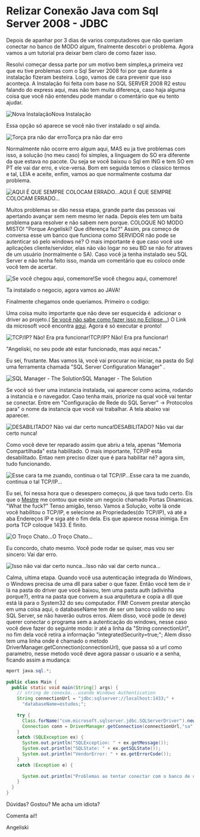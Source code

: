 # Relizar Conexão Java com Sql Server 2008 - JDBC

Depois de apanhar por 3 dias de varios computadores que não queriam conectar no banco de MODO algum, finalmente descobri o problema. Agora vamos a um tutorial pra deixar bem claro de como fazer isso.

Resolvi começar dessa parte por um motivo bem simples,a primeira vez que eu tive problemas com o Sql Server 2008 foi por que durante a instalação fizeram besteira. Logo, vamos de cara prevenir que isso aconteça. A Instalação foi feita com base no SQL SERVER 2008 R2 estou falando do express aqui, mas não tem muita diferença, caso haja alguma coisa que você não entendeu pode mandar o comentário que eu tento ajudar.

![Nova Instalação](https://cdn.hashnode.com/res/hashnode/image/upload/v1660445932722/YX-yP9TiQ.jpeg)Nova Instalação

Essa opção só aparece se você não tiver instalado o sql ainda.

![Torça pra não dar erro](https://cdn.hashnode.com/res/hashnode/image/upload/v1660445934190/KB1HhkuUC.jpeg)Torça pra não dar erro

Normalmente não ocorre erro algum aqui, MAS eu ja tive problemas com isso, a solução (no meu caso) foi simples, a linguagem do SO era diferente da que estava no pacote. Ou seja se você baixou o Sql em ING e tem SO em PT ele vai dar erro, e vice-versa. Bom em seguida temos o classico termos e tal, LEIA e aceite, enfim, vamos ao que normalmente costuma dar problema.

![AQUI É QUE SEMPRE COLOCAM ERRADO...](https://cdn.hashnode.com/res/hashnode/image/upload/v1660445935744/0lJKA7jHZ.jpeg)AQUI É QUE SEMPRE COLOCAM ERRADO...

Muitos problemas se dão nessa etapa, grande parte das pessoas vai apertando avançar sem nem mesmo ler nada. Depois eles tem um baita problema para resolver e não sabem nem porque. COLOQUE NO MODO MISTO! "Porque Angeliski? Que diferença faz?" Assim, pra começo de conversa esse um banco que funciona como SERVIDOR não pode se autenticar só pelo windows né? O mais importante é que caso você use aplicações cliente/servidor, elas não vão logar no seu BD se não for atraves de um usuário (normalmente o SA). Caso você ja tenha instalado seu SQL Server e não tenha feito isso, manda um comentário que eu coloco onde você tem de acertar.

![Se você chegou aqui, comemore!](https://cdn.hashnode.com/res/hashnode/image/upload/v1660445937228/_o4kbRdtU.jpeg)Se você chegou aqui, comemore!

Ta instalado o negocio, agora vamos ao JAVA!

Finalmente chegamos onde queriamos. Primeiro o codigo:

Uma coisa muito importante que não deve ser esquecida é  adicionar o driver ao projeto.( [Se você não sabe como fazer isso no Eclipse...](http://www.wikihow.com/Add-JARs-to-Project-Build-Paths-in-Eclipse-%28Java%29)) O Link da microsoft você encontra [aqui](https://mvnrepository.com/artifact/com.microsoft.sqlserver/sqljdbc4/4.0). Agora é só executar e pronto!

![TCP/IP? Não! Era pra funcionar!](https://cdn.hashnode.com/res/hashnode/image/upload/v1660445938788/C7x2QIR_2.jpeg)TCP/IP? Não! Era pra funcionar!

"Angeliski, no seu pode até estar funcionado, mas aqui necas."

Eu sei, frustante. Mas vamos lá, você vai procurar no iniciar, na pasta do Sql uma ferramenta chamada "SQL Server Configuration Manager" .

![SQL Manager - The Solution](https://cdn.hashnode.com/res/hashnode/image/upload/v1660445940145/n_1fVxxm5.jpeg)SQL Manager - The Solution

Se você só tiver uma instancia instalada, vai aparecer como acima, rodando a instancia e o navegador. Caso tenha mais, priorize na qual você vai tentar se conectar. Entre em "Configuração de Rede do SQL Server" -> Protocolos para" o nome da instancia que você vai trabalhar. A tela abaixo vai aparecer.

![DESABILITADO? Não vai dar certo nunca!](https://cdn.hashnode.com/res/hashnode/image/upload/v1660445941795/qy2Nj-tPa.jpeg)DESABILITADO? Não vai dar certo nunca!

Como você deve ter reparado assim que abriu a tela, apenas "Memoria Compartilhada" esta habilitado. O mais importante, TCP/IP esta desabilitado. Entao nem preciso dizer que é para habilitar né? agora sim, tudo funcionando.

![Esse cara ta me zuando, continua o tal TCP/IP...](https://cdn.hashnode.com/res/hashnode/image/upload/v1660445942893/DMi1-SHQa.jpeg)Esse cara ta me zuando, continua o tal TCP/IP...

Eu sei, foi nessa hora que o desespero começou, já que tava tudo certo. Eis que o [Mestre](http://www.google.com.br/) me contou que existe um negocio chamado Portas Dinamicas. "What the fuck?" Tenso amigão, tenso. Vamos a Solução, volte lá onde você habilitou o TCP/IP, e selecione as Propriedades(do TCP/IP), vá até a aba Endereços IP e siga até o fim dela. Eis que aparece nossa inimiga. Em porta TCP coloque 1433. É finito.

![O Troço Chato...](https://cdn.hashnode.com/res/hashnode/image/upload/v1660445944320/wrnWuH3_ZP.jpeg)O Troço Chato...

Eu concordo, chato mesmo. Você pode rodar se quiser, mas vou ser sincero: Vai dar erro.

![Isso não vai dar certo nunca...](https://cdn.hashnode.com/res/hashnode/image/upload/v1660445945817/HVSxInM2K.jpeg)Isso não vai dar certo nunca...

Calma, ultima etapa. Quando você usa autenticação integrada do Windows, o Windows precisa de uma dll para saber o que fazer. Então você tem de ir lá na pasta do driver que você baixou, tem uma pasta auth (adivinha porque?), entra na pasta que convem a sua arquitetura e copia a dll que está lá para o System32 do seu computador. FIM! Convem prestar atenção em uma coisa aqui, o databaseName tem de ser um banco valido no seu SQL Server, se não haverão outros erros. Alem disso, você pode (e deve) querer conectar o programa sem a autenticação do windows, nesse caso você deve fazer do seguinte modo: ir até a linha da "String connectionUrl", no fim dela você retira a informação "integratedSecurity=true;"; Alem disso tem uma linha onde é chamado o metodo DriverManager.getConnection(connectionUrl), que passa só a url como parametro, nesse metodo você deve agora passar o usuario e a senha, ficando assim a mudança:


```java
mport java.sql.*;
 
public class Main {
  public static void main(String[] args) {
    // string de conexão...usando Windows Authentication
    String connectionUrl = "jdbc:sqlserver://localhost:1433;" +
      "databaseName=estudos;";
 
    try {
      Class.forName("com.microsoft.sqlserver.jdbc.SQLServerDriver").newInstance();
      Connection conn = DriverManager.getConnection(connectionUrl,"sa","1234");      System.out.println("Conexão obtida com sucesso.");
    }
    catch (SQLException ex) {
      System.out.println("SQLException: " + ex.getMessage());
      System.out.println("SQLState: " + ex.getSQLState());
      System.out.println("VendorError: " + ex.getErrorCode());
    }
    catch (Exception e) {
       
      System.out.println("Problemas ao tentar conectar com o banco de dados: " + e);
    }
  }
}
``` 


Dúvidas? Gostou? Me acha um idiota?

Comenta ai!!

Angeliski
